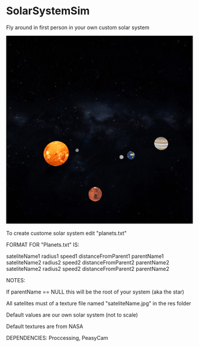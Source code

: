 # SolarSystemSim
Fly around in first person in your own custom solar system

![Alt text](res/screenshot.PNG?raw=true "Optional Title")

To create custome solar system edit "planets.txt"

FORMAT FOR "Planets.txt" IS:

 sateliteName1 radius1 speed1 distanceFromParent1 parentName1
 sateliteName2 radius2 speed2 distanceFromParent2 parentName2
 sateliteName2 radius2 speed2 distanceFromParent2 parentName2
 
 
 NOTES:
 
  If parentName == NULL this will be the root of your system (aka the star)
 
  All satelites must of a texture file named "sateliteName.jpg" in the res folder
  
  Default values are our own solar system (not to scale)
 
  Default textures are from NASA
  
 DEPENDENCIES:
  Proccessing, PeasyCam

